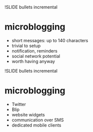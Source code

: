 !SLIDE bullets incremental

# microblogging

* short messages: up to 140 characters
* trivial to setup
* notification, reminders
* social network potential
* worth having anyway



!SLIDE bullets incremental

# microblogging

* Twitter
* Blip
* website widgets
* communication over SMS
* dedicated mobile clients
